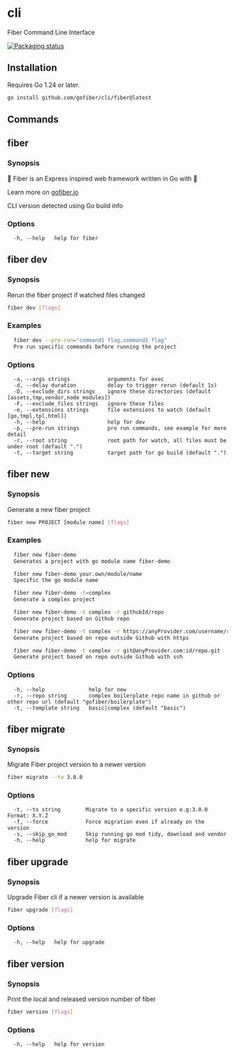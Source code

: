 # cli

Fiber Command Line Interface

[![Packaging status](https://repology.org/badge/vertical-allrepos/fiber-cli.svg)](https://repology.org/project/fiber-cli/versions)

## Installation

Requires Go 1.24 or later.

```bash
go install github.com/gofiber/cli/fiber@latest
```

## Commands

## fiber

### Synopsis

🚀 Fiber is an Express inspired web framework written in Go with 💖

Learn more on [gofiber.io](https://gofiber.io)

CLI version detected using Go build info

### Options

```text
  -h, --help   help for fiber
```

## fiber dev

### Synopsis

Rerun the fiber project if watched files changed

```bash
fiber dev [flags]
```

### Examples

```bash
  fiber dev --pre-run="command1 flag,command2 flag"
  Pre run specific commands before running the project
```

### Options

```text
  -a, --args strings            arguments for exec
  -d, --delay duration          delay to trigger rerun (default 1s)
  -D, --exclude_dirs strings    ignore these directories (default [assets,tmp,vendor,node_modules])
  -F, --exclude_files strings   ignore these files
  -e, --extensions strings      file extensions to watch (default [go,tmpl,tpl,html])
  -h, --help                    help for dev
  -p, --pre-run strings         pre run commands, see example for more detail
  -r, --root string             root path for watch, all files must be under root (default ".")
  -t, --target string           target path for go build (default ".")
```

## fiber new

### Synopsis

Generate a new fiber project

```bash
fiber new PROJECT [module name] [flags]
```

### Examples

```bash
  fiber new fiber-demo
  Generates a project with go module name fiber-demo

  fiber new fiber-demo your.own/module/name
  Specific the go module name

  fiber new fiber-demo -t=complex
  Generate a complex project

  fiber new fiber-demo -t complex -r githubId/repo
  Generate project based on Github repo

  fiber new fiber-demo -t complex -r https://anyProvider.com/username/repo.git
  Generate project based on repo outside Github with https

  fiber new fiber-demo -t complex -r git@anyProvider.com:id/repo.git
  Generate project based on repo outside Github with ssh
```

### Options

```text
  -h, --help              help for new
  -r, --repo string       complex boilerplate repo name in github or other repo url (default "gofiber/boilerplate")
  -t, --template string   basic|complex (default "basic")
```

## fiber migrate

### Synopsis

Migrate Fiber project version to a newer version

```bash
fiber migrate --to 3.0.0
```

### Options

```text
  -t, --to string        Migrate to a specific version e.g:3.0.0 Format: X.Y.Z
  -f, --force            Force migration even if already on the version
  -s, --skip_go_mod      Skip running go mod tidy, download and vendor
  -h, --help             help for migrate
```

## fiber upgrade

### Synopsis

Upgrade Fiber cli if a newer version is available

```bash
fiber upgrade [flags]
```

### Options

```text
  -h, --help   help for upgrade
```

## fiber version

### Synopsis

Print the local and released version number of fiber

```bash
fiber version [flags]
```

### Options

```text
  -h, --help   help for version
```

